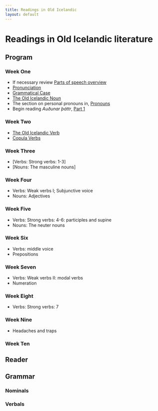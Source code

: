 ```yaml
---
title: Readings in Old Icelandic
layout: default
---
```


# Readings in Old Icelandic literature

## Program

### Week One

* If necessary review [Parts of speech overview](https://owl.purdue.edu/owl/general_writing/mechanics/parts_of_speech_overview.html)
* [Pronunciation](http://rcblack.net/grammar/pronunciation/)
* [Grammatical Case](http://rcblack.net/grammar/case/)
* [The Old Icelandic Noun](http://rcblack.net/grammar/intro_nouns/)
* The section on personal pronouns in, [Pronouns](http://rcblack.net/grammar/pronouns/)
* Begin reading _Auðunar þáttr_, [Part 1](http://rcblack.net/grammar/reader/audun)
### Week Two

* [The Old Icelandic Verb](http://rcblack.net/grammar/verbs/)
* [Copula Verbs](http://rcblack.net/grammar/copula/)

### Week Three

* [Verbs: Strong verbs: 1-3]
* [Nouns: The masculine nouns]

### Week Four

* Verbs: Weak verbs I; Subjunctive voice
* Nouns: Adjectives

### Week Five

* Verbs: Strong verbs: 4-6: participles and supine
* Nouns: The neuter nouns

### Week Six

* Verbs: middle voice
* Prepositions

### Week Seven

* Verbs: Weak verbs II: modal verbs
* Numeration

### Week Eight

* Verbs: Strong verbs: 7

### Week Nine

* Headaches and traps

### Week Ten



## Reader

## Grammar

### Nominals

### Verbals
